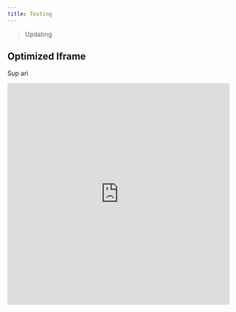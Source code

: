 ```yaml
---
title: Testing
---
```

> Updating

## Optimized Iframe <Badge text="beta" type="warn"/> <Badge text="0.10.1+"/>
Sup ari
<div class="codegena_iframe"><iframe src="https://www.figma.com/embed?embed_host=share&url=https%3A%2F%2Fwww.figma.com%2Ffile%2FwZnrdYYeeRkFnrnk1xgXsh%2FComponent-Library%3Fnode-id%3D1764%253A11" height="500" width="500"  style="background:url('//codegena.com/wp-content/uploads/2015/09/loading.gif') white center center no-repeat;border:0px;float:middle;"></iframe></div>
